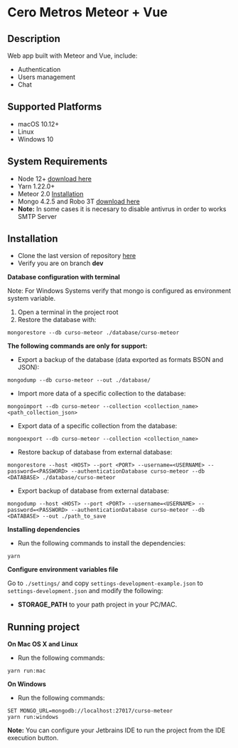 # Cero Metros Meteor + Vue

## Description

Web app built with Meteor and Vue, include:
- Authentication
- Users management
- Chat


Supported Platforms
-------------------

- macOS 10.12+
- Linux
- Windows 10

System Requirements
-------------------

- Node 12+ [download here](https://nodejs.org/es/download/)
- Yarn 1.22.0+
- Meteor 2.0 [Installation](https://www.meteor.com/install)
- Mongo 4.2.5 and Robo 3T [download here](https://www.mongodb.com/download-center/community)
- **Note:** In some cases it is necesary to disable antivrus in order to works SMTP Server

## Installation

- Clone the last version of repository [here](https://github.com/<your_username>/<your_repo_name>.git)
- Verify you are on branch **dev**

**Database configuration with terminal**

Note: For Windows Systems verify that mongo is configured as environment system variable.

1. Open a terminal in the project root
2. Restore the database with:
```shell
mongorestore --db curso-meteor ./database/curso-meteor
```

**The following commands are only for support:**

- Export a backup of the database (data exported as formats BSON and JSON):
```shell
mongodump --db curso-meteor --out ./database/
```

- Import more data of a specific collection to the database:
```shell
mongoimport --db curso-meteor --collection <collection_name> <path_collection_json>
```

- Export data of a specific collection from the database:
```shell
mongoexport --db curso-meteor --collection <collection_name>
```

- Restore backup of database from external database:
```shell
mongorestore --host <HOST> --port <PORT> --username=<USERNAME> --password=<PASSWORD> --authenticationDatabase curso-meteor --db <DATABASE> ./database/curso-meteor
```

- Export backup of database from external database:
```shell
mongodump --host <HOST> --port <PORT> --username=<USERNAME> --password=<PASSWORD> --authenticationDatabase curso-meteor --db <DATABASE> --out ./path_to_save
```

**Installing dependencies**

- Run the following commands to install the dependencies:
```shell
yarn
```

**Configure environment variables file**

Go to `./settings/` and copy `settings-development-example.json` to `settings-development.json` and modify the following:

- **STORAGE_PATH** to your path project in your PC/MAC.

Running project
---------------

**On Mac OS X and Linux**
- Run the following commands:
```shell
yarn run:mac
```

**On Windows**
- Run the following commands:
```shell
SET MONGO_URL=mongodb://localhost:27017/curso-meteor
yarn run:windows
```


**Note:**
You can configure your Jetbrains IDE to run the project from the IDE execution button.
